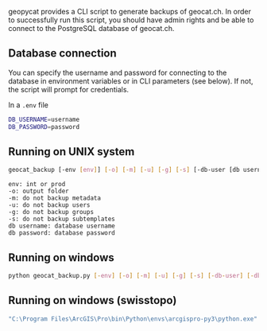 geopycat provides a CLI script to generate backups of geocat.ch. In order to successfully
run this script, you should have admin rights and be able to connect to the PostgreSQL database of geocat.ch.

## Database connection
You can specify the username and password for connecting to the database in environment variables or in CLI parameters (see below).
If not, the script will prompt for credentials.

In a `.env` file
```bash
DB_USERNAME=username
DB_PASSWORD=password
```

## Running on UNIX system
``` bash
geocat_backup [-env [env]] [-o] [-m] [-u] [-g] [-s] [-db-user [db username]] [-db-password [db password]]
```
```
env: int or prod
-o: output folder
-m: do not backup metadata
-u: do not backup users
-g: do not backup groups
-s: do not backup subtemplates
db username: database username
db password: database password
```
## Running on windows
```bash
python geocat_backup.py [-env] [-o] [-m] [-u] [-g] [-s] [-db-user] [-db-password]
```
## Running on windows (swisstopo)
```bash
"C:\Program Files\ArcGIS\Pro\bin\Python\envs\arcgispro-py3\python.exe" "C:\Program Files\ArcGIS\Pro\bin\Python\envs\arcgispro-py3\scripts\geocat_backup.py" [-env] [-o] [-m] [-u] [-g] [-s] [-db-user] [-db-password]
```